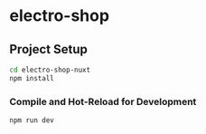 # electro-shop

## Project Setup

```sh
cd electro-shop-nuxt
npm install
```

### Compile and Hot-Reload for Development

```sh
npm run dev
```
